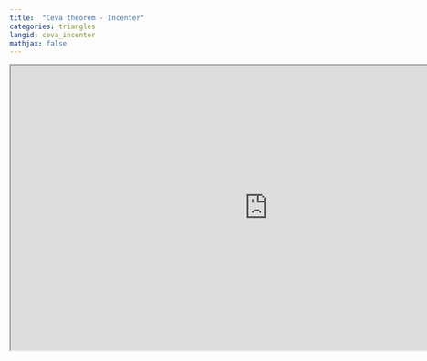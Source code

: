 ```yaml
---
title:  "Ceva theorem - Incenter"
categories: triangles
langid: ceva_incenter
mathjax: false
---
```


<iframe width="900" height="500"
	src="https://www.youtube.com/embed/nveNwL1y7aw?rel=0">
</iframe>
